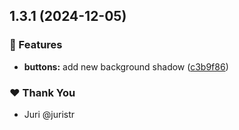 ## 1.3.1 (2024-12-05)

### 🚀 Features

- **buttons:** add new background shadow ([c3b9f86](https://github.com/timothebot/tuskydesign/commit/c3b9f86))

### ❤️ Thank You

- Juri @juristr